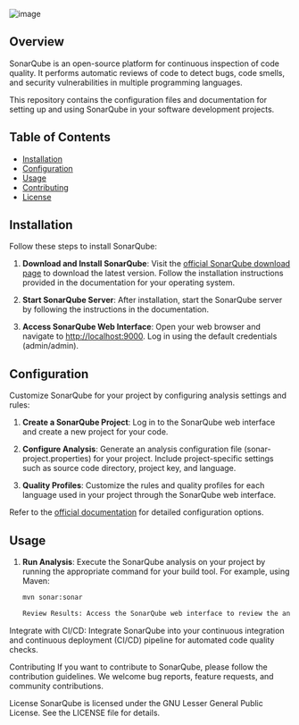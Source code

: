 ![image](https://github.com/SushantOps/AWS_Devops_Questions_and_Answers/assets/109059766/1a27cab9-1126-4fcc-8bd8-066f340140de)

## Overview

SonarQube is an open-source platform for continuous inspection of code quality. It performs automatic reviews of code to detect bugs, code smells, and security vulnerabilities in multiple programming languages.

This repository contains the configuration files and documentation for setting up and using SonarQube in your software development projects.

## Table of Contents

- [Installation](#installation)
- [Configuration](#configuration)
- [Usage](#usage)
- [Contributing](#contributing)
- [License](#license)

## Installation

Follow these steps to install SonarQube:

1. **Download and Install SonarQube**: Visit the [official SonarQube download page](https://www.sonarqube.org/downloads/) to download the latest version. Follow the installation instructions provided in the documentation for your operating system.

2. **Start SonarQube Server**: After installation, start the SonarQube server by following the instructions in the documentation.

3. **Access SonarQube Web Interface**: Open your web browser and navigate to [http://localhost:9000](http://localhost:9000). Log in using the default credentials (admin/admin).

## Configuration

Customize SonarQube for your project by configuring analysis settings and rules:

1. **Create a SonarQube Project**: Log in to the SonarQube web interface and create a new project for your code.

2. **Configure Analysis**: Generate an analysis configuration file (sonar-project.properties) for your project. Include project-specific settings such as source code directory, project key, and language.

3. **Quality Profiles**: Customize the rules and quality profiles for each language used in your project through the SonarQube web interface.

Refer to the [official documentation](https://docs.sonarqube.org/latest/) for detailed configuration options.

## Usage

1. **Run Analysis**: Execute the SonarQube analysis on your project by running the appropriate command for your build tool. For example, using Maven:

   ```bash
   mvn sonar:sonar

   Review Results: Access the SonarQube web interface to review the analysis results. Identify and address code issues to improve overall code quality.

Integrate with CI/CD: Integrate SonarQube into your continuous integration and continuous deployment (CI/CD) pipeline for automated code quality checks.

Contributing
If you want to contribute to SonarQube, please follow the contribution guidelines. We welcome bug reports, feature requests, and community contributions.

License
SonarQube is licensed under the GNU Lesser General Public License. See the LICENSE file for details.
